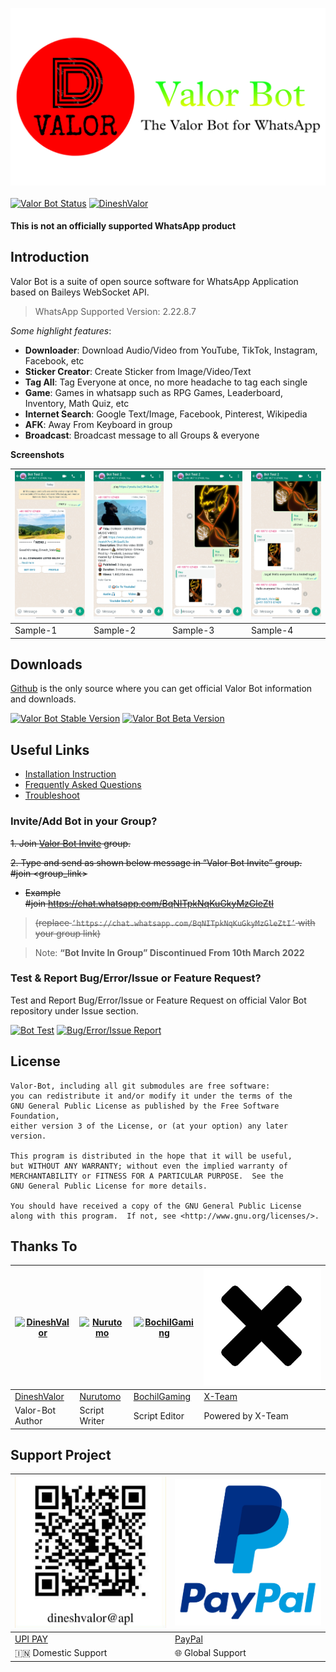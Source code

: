 [![Valor Bot](images/logo.png)](https://github.com/DineshValor/valor)
<br>
<br>
[![Valor Bot Status](https://img.shields.io/badge/Bot_Status-Maintained-Green?logo=statuspal&logoColor=green)](https://github.com/DineshValor/valor)
[![DineshValor](https://img.shields.io/badge/Maintainer-DineshValor-blue?logo=powershell)](https://github.com/DineshValor)

#### This is not an officially supported WhatsApp product

## Introduction
Valor Bot is a suite of open source software for WhatsApp Application based on Baileys WebSocket API.
> WhatsApp Supported Version: 2.22.8.7

_Some highlight features_:

- **Downloader**: Download Audio/Video from YouTube, TikTok, Instagram, Facebook, etc
- **Sticker Creator**: Create Sticker from Image/Video/Text
- **Tag All**: Tag Everyone at once, no more headache to tag each single
- **Game**: Games in whatsapp such as RPG Games, Leaderboard, Inventory, Math Quiz, etc
- **Internet Search**: Google Text/Image, Facebook, Pinterest, Wikipedia
- **AFK**: Away From Keyboard in group
- **Broadcast**: Broadcast message to all Groups & everyone

**Screenshots**

| [![Sample-1](images/sample1.jpg)](https://raw.githubusercontent.com/DineshValor/valor/bot/docs/images/sample1.jpg) | [![Sample-2](images/sample2.jpg)](https://raw.githubusercontent.com/DineshValor/valor/bot/docs/images/sample2.jpg) | [![Sample-3](images/sample3.jpg)](https://raw.githubusercontent.com/DineshValor/valor/bot/docs/images/sample3.jpg) | [![Sample-4](images/sample4.jpg)](https://raw.githubusercontent.com/DineshValor/valor/bot/docs/images/sample4.jpg) |
|--------------------------------------------------------------------------------------------------------------------|--------------------------------------------------------------------------------------------------------------------|--------------------------------------------------------------------------------------------------------------------|--------------------------------------------------------------------------------------------------------------------|
| Sample-1                                                                                                           | Sample-2                                                                                                           | Sample-3                                                                                                           | Sample-4                                                                                                           |

## Downloads

[Github](https://github.com/DineshValor/valor/) is the only source where you can get official Valor Bot information and downloads.

[![Valor Bot Stable Version](https://img.shields.io/badge/Valor_Bot-v2.22.8.7-blue)](https://github.com/DineshValor/valor/releases/download/v2.22.8.7/Valor_Bot-v2.22.8.7.zip)
[![Valor Bot Beta Version](https://img.shields.io/badge/Valor_Bot-Beta-red)](https://github.com/DineshValor/valor/archive/refs/heads/bot.zip)

## Useful Links
- [Installation Instruction](https://dineshvalor.github.io/valor/install)
- [Frequently Asked Questions](https://dineshvalor.github.io/valor/faq)
- [Troubleshoot](https://dineshvalor.github.io/puppeteer/troubleshooting)

### Invite/Add Bot in your Group?
~~1. Join [Valor Bot Invite](https://chat.whatsapp.com/BqNITpkNqKuGkyMzGleZtI) group.~~

~~2. Type and send as shown below message in “Valor Bot Invite” group.~~ <br>
~~#join <group_link>~~

- ~~Example~~ <br>
~~#join https://chat.whatsapp.com/BqNITpkNqKuGkyMzGleZtI~~
> ~~(replace `‘https://chat.whatsapp.com/BqNITpkNqKuGkyMzGleZtI’` with your group link)~~

> Note: **“Bot Invite In Group” Discontinued From 10th March 2022**

### Test & Report Bug/Error/Issue or Feature Request?

Test and Report Bug/Error/Issue or Feature Request on official Valor Bot repository under Issue section.

[![Bot Test](https://img.shields.io/badge/WhatsApp-Bot_Test-darkgreen?logo=whatsapp)](https://chat.whatsapp.com/BqNITpkNqKuGkyMzGleZtI)
[![Bug/Error/Issue Report](https://img.shields.io/badge/GitHub-Report-darkgreen?logo=github)](https://github.com/DineshValor/valor/issues)

## License

    Valor-Bot, including all git submodules are free software:
    you can redistribute it and/or modify it under the terms of the
    GNU General Public License as published by the Free Software Foundation,
    either version 3 of the License, or (at your option) any later version.

    This program is distributed in the hope that it will be useful,
    but WITHOUT ANY WARRANTY; without even the implied warranty of
    MERCHANTABILITY or FITNESS FOR A PARTICULAR PURPOSE.  See the
    GNU General Public License for more details.

    You should have received a copy of the GNU General Public License
    along with this program.  If not, see <http://www.gnu.org/licenses/>.


## Thanks To

[![DineshValor](https://github.com/DineshValor.png)](https://github.com/DineshValor) | [![Nurutomo](https://github.com/Nurutomo.png)](https://github.com/Nurutomo) | [![BochilGaming](https://github.com/BochilGaming.png)](https://github.com/BochilGaming) | [![X-Team](images/xlogo.png)](https://api.xteam.xyz/) 
----|----|----|----
[DineshValor](https://github.com/DineshValor) | [Nurutomo](https://github.com/Nurutomo) | [BochilGaming](https://github.com/BochilGaming) | [X-Team](https://api.xteam.xyz/)
Valor-Bot Author | Script Writer | Script Editor | Powered by X-Team

## Support Project

[![UPI PAY](images/upi-qrcode.jpg)](https://raw.githubusercontent.com/DineshValor/valor/bot/docs/images/upi-qrcode.jpg) | [![PayPal](images/paypal.png)](https://www.paypal.me/DineshValor)
----|----
[UPI PAY](https://raw.githubusercontent.com/DineshValor/valor/bot/docs/images/upi-qrcode.jpg) | [PayPal](https://www.paypal.me/DineshValor)
🇮🇳 Domestic Support | 🌐 Global Support
